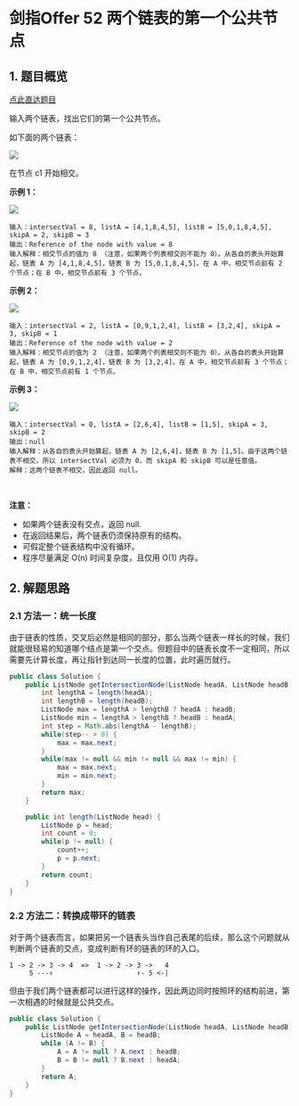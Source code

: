 # 剑指Offer 52 两个链表的第一个公共节点

## 1. 题目概览

[点此直达题目](https://leetcode-cn.com/problems/liang-ge-lian-biao-de-di-yi-ge-gong-gong-jie-dian-lcof/)

输入两个链表，找出它们的第一个公共节点。

如下面的两个链表：

![](https://assets.leetcode-cn.com/aliyun-lc-upload/uploads/2018/12/14/160_statement.png)

在节点 c1 开始相交。

**示例 1：**

![](https://assets.leetcode-cn.com/aliyun-lc-upload/uploads/2018/12/14/160_example_1.png)


```
输入：intersectVal = 8, listA = [4,1,8,4,5], listB = [5,0,1,8,4,5], skipA = 2, skipB = 3
输出：Reference of the node with value = 8
输入解释：相交节点的值为 8 （注意，如果两个列表相交则不能为 0）。从各自的表头开始算起，链表 A 为 [4,1,8,4,5]，链表 B 为 [5,0,1,8,4,5]。在 A 中，相交节点前有 2 个节点；在 B 中，相交节点前有 3 个节点。
```


**示例 2：**

![](https://assets.leetcode-cn.com/aliyun-lc-upload/uploads/2018/12/14/160_example_2.png)

```
输入：intersectVal = 2, listA = [0,9,1,2,4], listB = [3,2,4], skipA = 3, skipB = 1
输出：Reference of the node with value = 2
输入解释：相交节点的值为 2 （注意，如果两个列表相交则不能为 0）。从各自的表头开始算起，链表 A 为 [0,9,1,2,4]，链表 B 为 [3,2,4]。在 A 中，相交节点前有 3 个节点；在 B 中，相交节点前有 1 个节点。
```


**示例 3：**

![](https://assets.leetcode-cn.com/aliyun-lc-upload/uploads/2018/12/14/160_example_3.png)


```
输入：intersectVal = 0, listA = [2,6,4], listB = [1,5], skipA = 3, skipB = 2
输出：null
输入解释：从各自的表头开始算起，链表 A 为 [2,6,4]，链表 B 为 [1,5]。由于这两个链表不相交，所以 intersectVal 必须为 0，而 skipA 和 skipB 可以是任意值。
解释：这两个链表不相交，因此返回 null。
```
 

**注意：**

* 如果两个链表没有交点，返回 null.
* 在返回结果后，两个链表仍须保持原有的结构。
* 可假定整个链表结构中没有循环。
* 程序尽量满足 O(n) 时间复杂度，且仅用 O(1) 内存。


## 2. 解题思路

### 2.1 方法一：统一长度

由于链表的性质，交叉后必然是相同的部分，那么当两个链表一样长的时候，我们就能很轻易的知道哪个结点是第一个交点。但题目中的链表长度不一定相同，所以需要先计算长度，再让指针到达同一长度的位置，此时遍历就行。

```java
public class Solution {
    public ListNode getIntersectionNode(ListNode headA, ListNode headB) {
        int lengthA = length(headA);
        int lengthB = length(headB);
        ListNode max = lengthA > lengthB ? headA : headB;
        ListNode min = lengthA > lengthB ? headB : headA;
        int step = Math.abs(lengthA - lengthB);
        while(step-- > 0) {
            max = max.next;
        }
        while(max != null && min != null && max != min) {
            max = max.next;
            min = min.next;
        }
        return max;
    }

    public int length(ListNode head) {
        ListNode p = head;
        int count = 0;
        while(p != null) {
            count++;
            p = p.next;
        }
        return count;
    }
}
```

### 2.2 方法二：转换成带环的链表

对于两个链表而言，如果把另一个链表头当作自己表尾的后续，那么这个问题就从判断两个链表的交点，变成判断有环的链表的环的入口。

```
1 -> 2 -> 3 -> 4  =>  1 -> 2 -> 3 ->   4
     5 ---↑                     ↑- 5 <-|
```

但由于我们两个链表都可以进行这样的操作，因此两边同时按照环的结构前进，第一次相遇的时候就是公共交点。

```java
public class Solution {
    public ListNode getIntersectionNode(ListNode headA, ListNode headB) {
        ListNode A = headA, B = headB;
        while (A != B) {
            A = A != null ? A.next : headB;
            B = B != null ? B.next : headA;
        }
        return A;
    }
}

```